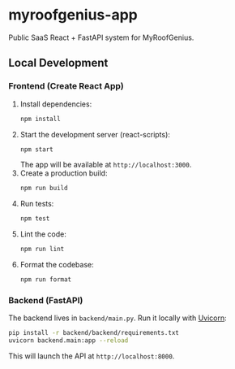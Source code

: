 # myroofgenius-app
Public SaaS React + FastAPI system for MyRoofGenius.

## Local Development

### Frontend (Create React App)
1. Install dependencies:
   ```bash
   npm install
   ```
2. Start the development server (react-scripts):
   ```bash
   npm start
   ```
   The app will be available at `http://localhost:3000`.
3. Create a production build:
   ```bash
   npm run build
   ```
4. Run tests:
   ```bash
   npm test
   ```
5. Lint the code:
   ```bash
   npm run lint
   ```
6. Format the codebase:
   ```bash
   npm run format
   ```

### Backend (FastAPI)
The backend lives in `backend/main.py`.
Run it locally with [Uvicorn](https://www.uvicorn.org/):
```bash
pip install -r backend/backend/requirements.txt
uvicorn backend.main:app --reload
```
This will launch the API at `http://localhost:8000`.
